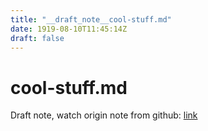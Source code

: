 ```yaml
---
title: "__draft_note__cool-stuff.md"
date: 1919-08-10T11:45:14Z
draft: false
---
```


# cool-stuff.md

Draft note, watch origin note from github: [link](https:/github.com/tinghaolai/just-random-note/blob/master/linux/cool-stuff.md)